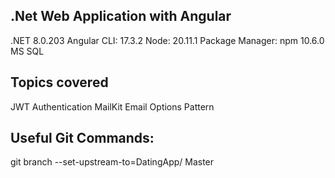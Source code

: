 .Net Web Application with Angular
---------------------------------------------------------------------------
.NET 8.0.203
Angular CLI: 17.3.2
Node: 20.11.1
Package Manager: npm 10.6.0
MS SQL

Topics covered
---------------------------------------------------------------------------
JWT Authentication
MailKit Email
Options Pattern

Useful Git Commands:
---------------------------------------------------------------------------
git branch --set-upstream-to=DatingApp/<branch> Master
